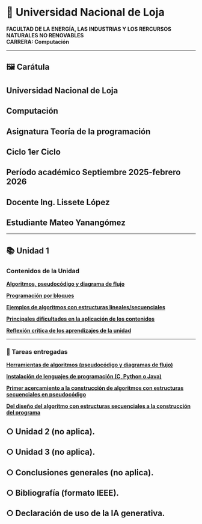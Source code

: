 # 📘 Universidad Nacional de Loja  
**FACULTAD DE LA ENERGÍA, LAS INDUSTRIAS Y LOS RERCURSOS NATURALES NO RENOVABLES**  
**CARRERA: Computación**

---
## 🖼️ Carátula

## **Universidad Nacional de Loja**

## **Computación**

## **Asignatura  Teoría de la programación** 

## **Ciclo  1er Ciclo**

## **Período académico  Septiembre 2025-febrero 2026**

## **Docente  Ing. Lissete López**

## **Estudiante  Mateo Yanangómez**

---

## 📚 Unidad 1

### Contenidos de la Unidad

**[Algoritmos, pseudocódigo y diagrama de flujo](Algoritmos.md)** 

**[Programación por bloques](Pbloque.md)**  

**[Ejemplos de algoritmos con estructuras lineales/secuenciales](Ejmalgoritmos.md)**  

**[Principales dificultades en la aplicación de los contenidos](dificultades.md)** 

**[Reflexión crítica de los aprendizajes de la unidad](reflexion.md)**

---

### 📝 Tareas entregadas

**[Herramientas de algoritmos (pseudocódigo y diagramas de flujo)](Hmtsalgoritmos.md)**  

**[Instalación de lenguajes de programación (C, Python o Java)](InstalacionC.md)**  

**[Primer acercamiento a la construcción de algoritmos con estructuras secuenciales en pseudocódigo](construccion.md)** 

**[Del diseño del algoritmo con estructuras secuenciales a la construcción del programa](diseñoalgoritmo.md)**  

## ○ Unidad 2 (no aplica).
## ○ Unidad 3 (no aplica).
## ○ Conclusiones generales (no aplica).
## ○ Bibliografía (formato IEEE).
## ○ Declaración de uso de la IA generativa.

